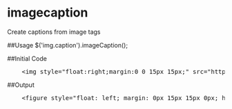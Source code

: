 imagecaption
============

Create captions from image tags

##Usage
$('img.caption').imageCaption();

##Initial Code
<pre>
	&lt;img style=&quot;float:right;margin:0 0 15px 15px;&quot; src=&quot;http://stevensegallery.com/210/200&quot; class=&quot;caption&quot; title=&quot;Lorem Ipsum Dolor&quot; /&gt;
</pre>

##Output
<pre>
	&lt;figure style=&quot;float: left; margin: 0px 15px 15px 0px; height: auto;&quot; class=&quot;imageCaption caption-left&quot;&gt;&lt;img src=&quot;http://stevensegallery.com/212/250&quot; class=&quot;caption&quot; title=&quot;Lorem Ipsum Dolor&quot;&gt;&lt;figcaption&gt;Lorem Ipsum Dolor&lt;/figcaption&gt;&lt;/figure&gt;
</pre>